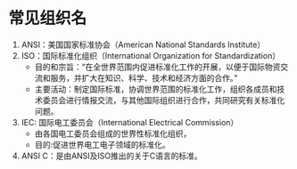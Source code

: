 # 常见组织名

1. ANSI：美国国家标准协会（American National Standards Institute）
2. ISO：国际标准化组织（International Organization for Standardization）
   * 目的和宗旨：“在全世界范围内促进标准化工作的开展，以便于国际物资交流和服务，并扩大在知识、科学、技术和经济方面的合作。”
   * 主要活动：制定国际标准，协调世界范围的标准化工作，组织各成员和技术委员会进行情报交流，与其他国际组织进行合作，共同研究有关标准化问题。
3. IEC: 国际电工委员会（International Electrical Commission）
   * 由各国电工委员会组成的世界性标准化组织，
   * 目的:促进世界电工电子领域的标准化。
4. ANSI C：是由ANSI及ISO推出的关于C语言的标准。
